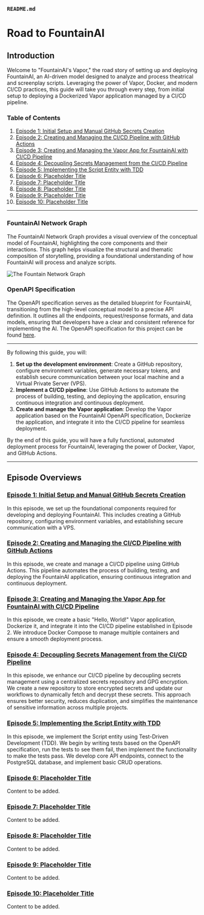 ### `README.md`

# Road to FountainAI

## Introduction

Welcome to "FountainAI's Vapor," the road story of setting up and deploying FountainAI, an AI-driven model designed to analyze and process theatrical and screenplay scripts. Leveraging the power of Vapor, Docker, and modern CI/CD practices, this guide will take you through every step, from initial setup to deploying a Dockerized Vapor application managed by a CI/CD pipeline.

### Table of Contents

1. [Episode 1: Initial Setup and Manual GitHub Secrets Creation](episodes/episode1.md)
2. [Episode 2: Creating and Managing the CI/CD Pipeline with GitHub Actions](episodes/episode2.md)
3. [Episode 3: Creating and Managing the Vapor App for FountainAI with CI/CD Pipeline](episodes/episode3.md)
4. [Episode 4: Decoupling Secrets Management from the CI/CD Pipeline](episodes/episode4.md)
5. [Episode 5: Implementing the Script Entity with TDD](episodes/episode5.md)
6. [Episode 6: Placeholder Title](episodes/episode6.md)
7. [Episode 7: Placeholder Title](episodes/episode7.md)
8. [Episode 8: Placeholder Title](episodes/episode8.md)
9. [Episode 9: Placeholder Title](episodes/episode9.md)
10. [Episode 10: Placeholder Title](episodes/episode10.md)

---

### FountainAI Network Graph

The FountainAI Network Graph provides a visual overview of the conceptual model of FountainAI, highlighting the core components and their interactions. This graph helps visualize the structural and thematic composition of storytelling, providing a foundational understanding of how FountainAI will process and analyze scripts.

![The Fountain Network Graph](https://coach.benedikt-eickhoff.de/koken/storage/cache/images/000/723/Bild-2,xlarge.1713545956.jpeg)

### OpenAPI Specification

The OpenAPI specification serves as the detailed blueprint for FountainAI, transitioning from the high-level conceptual model to a precise API definition. It outlines all the endpoints, request/response formats, and data models, ensuring that developers have a clear and consistent reference for implementing the AI. The OpenAPI specification for this project can be found [here](https://github.com/Contexter/fountainAI/blob/main/openAPI/FountainAI-Admin-openAPI.yaml).

---

By following this guide, you will:

1. **Set up the development environment**: Create a GitHub repository, configure environment variables, generate necessary tokens, and establish secure communication between your local machine and a Virtual Private Server (VPS).
2. **Implement a CI/CD pipeline**: Use GitHub Actions to automate the process of building, testing, and deploying the application, ensuring continuous integration and continuous deployment.
3. **Create and manage the Vapor application**: Develop the Vapor application based on the FountainAI OpenAPI specification, Dockerize the application, and integrate it into the CI/CD pipeline for seamless deployment.

By the end of this guide, you will have a fully functional, automated deployment process for FountainAI, leveraging the power of Docker, Vapor, and GitHub Actions.

---

## Episode Overviews

### [Episode 1: Initial Setup and Manual GitHub Secrets Creation](episodes/episode1.md)

In this episode, we set up the foundational components required for developing and deploying FountainAI. This includes creating a GitHub repository, configuring environment variables, and establishing secure communication with a VPS.

### [Episode 2: Creating and Managing the CI/CD Pipeline with GitHub Actions](episodes/episode2.md)

In this episode, we create and manage a CI/CD pipeline using GitHub Actions. This pipeline automates the process of building, testing, and deploying the FountainAI application, ensuring continuous integration and continuous deployment.

### [Episode 3: Creating and Managing the Vapor App for FountainAI with CI/CD Pipeline](episodes/episode3.md)

In this episode, we create a basic "Hello, World!" Vapor application, Dockerize it, and integrate it into the CI/CD pipeline established in Episode 2. We introduce Docker Compose to manage multiple containers and ensure a smooth deployment process.

### [Episode 4: Decoupling Secrets Management from the CI/CD Pipeline](episodes/episode4.md)

In this episode, we enhance our CI/CD pipeline by decoupling secrets management using a centralized secrets repository and GPG encryption. We create a new repository to store encrypted secrets and update our workflows to dynamically fetch and decrypt these secrets. This approach ensures better security, reduces duplication, and simplifies the maintenance of sensitive information across multiple projects.

### [Episode 5: Implementing the Script Entity with TDD](episodes/episode5.md)

In this episode, we implement the Script entity using Test-Driven Development (TDD). We begin by writing tests based on the OpenAPI specification, run the tests to see them fail, then implement the functionality to make the tests pass. We develop core API endpoints, connect to the PostgreSQL database, and implement basic CRUD operations.

### [Episode 6: Placeholder Title](episodes/episode6.md)

Content to be added.

### [Episode 7: Placeholder Title](episodes/episode7.md)

Content to be added.

### [Episode 8: Placeholder Title](episodes/episode8.md)

Content to be added.

### [Episode 9: Placeholder Title](episodes/episode9.md)

Content to be added.

### [Episode 10: Placeholder Title](episodes/episode10.md)

Content to be added.